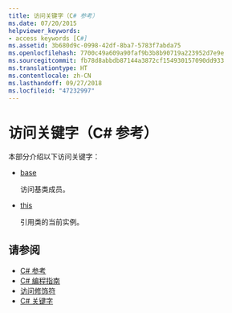 ```yaml
---
title: 访问关键字（C# 参考）
ms.date: 07/20/2015
helpviewer_keywords:
- access keywords [C#]
ms.assetid: 3b680d9c-0998-42df-8ba7-5783f7abda75
ms.openlocfilehash: 7700c49a609a90faf9b3b8b90719a223952d7e9e
ms.sourcegitcommit: fb78d8abbdb87144a3872cf154930157090dd933
ms.translationtype: HT
ms.contentlocale: zh-CN
ms.lasthandoff: 09/27/2018
ms.locfileid: "47232997"
---
```

# <a name="access-keywords-c-reference"></a>访问关键字（C# 参考）
本部分介绍以下访问关键字：  
  
-   [base](../../../csharp/language-reference/keywords/base.md)  
  
     访问基类成员。  
  
-   [this](../../../csharp/language-reference/keywords/this.md)  
  
     引用类的当前实例。  
  
## <a name="see-also"></a>请参阅  

- [C# 参考](../../../csharp/language-reference/index.md)  
- [C# 编程指南](../../../csharp/programming-guide/index.md)  
- [访问修饰符](../../../csharp/language-reference/keywords/access-modifiers.md)  
- [C# 关键字](../../../csharp/language-reference/keywords/index.md)

